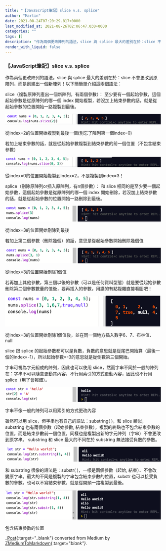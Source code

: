 ```yaml
---
title: "【JavaScript筆記】slice v.s. splice"
author: "Martin"
date: 2021-08-24T07:20:29.817+0000
last_modified_at: 2021-08-26T02:06:47.030+0000
categories: ""
tags: []
description: "作為兩個更改陣列的語法，slice 與 splice 最大的差別在於：slice 不會更改到原陣列，而是創建出一個新陣列！以下簡簡單介紹這兩個語法："
render_with_liquid: false
---
```


### 【JavaScript筆記】slice v\.s\. splice

作為兩個更改陣列的語法，slice 與 splice 最大的差別在於：slice 不會更改到原陣列，而是創建出一個新陣列！以下簡簡單介紹這兩個語法：

slice（複製原陣列產出一個新陣列，有兩個參數）：
至少要有一個起始參數，這個起始參數是從原陣列的哪一個 index 開始複製，若沒加上結束參數的話，就是從起始參數的位置開始一路複製到最後。


![從index=2的位置開始複製到最後一個\(別忘了陣列第一個index=0\)](/assets/e22557bdccfa/1*hotHKkFe7xre9niXz-n-7A.png)

從index=2的位置開始複製到最後一個\(別忘了陣列第一個index=0\)

若加上結束參數的話，就是從起始參數複製到結束參數的前一個位置（不包含結束參數）


![從index=0的位置開始複製到index=2，不是複製到index=3！](/assets/e22557bdccfa/1*kOFcT4eQpUV-6f83RB-dNw.png)

從index=0的位置開始複製到index=2，不是複製到index=3！

splice（刪除原陣列or插入原陣列，有n個參數）：
和 slice 相同的是至少要一個起始參數，這個起始參數是從原陣列的哪一個 index 開始刪除，若沒加上結束參數的話，就是從起始參數的位置開始一路刪除到最後。


![從index=3的位置開始刪除到最後](/assets/e22557bdccfa/1*h8p-ummLzbrE9c9JAhAorw.png)

從index=3的位置開始刪除到最後

若加上第二個參數（刪除幾個）的話，意思是從起始參數開始刪除幾個值


![從index=3的位置開始刪除1個值](/assets/e22557bdccfa/1*4oooNOeoGKfJ6XMTg1g_gw.png)

從index=3的位置開始刪除1個值

若再加上其他參數，第三個以後的參數（可以是任何資料型態）就是要從起始參數刪除第二個參數數量的值後，要再插入的參數，用講的有點複雜直接看圖吧！


![從index=3的位置開始刪除1個值後，並在同一個地方插入數字6、7、布林值、null](/assets/e22557bdccfa/1*B26NayQAj-LO0xGYwlLbLw.png)

從index=3的位置開始刪除1個值後，並在同一個地方插入數字6、7、布林值、null

slice 跟 splice 的起始參數都可以是負數，負數的意思就是從尾巴開始算（最後一個的index=\-1），所以起始參數=\-3的意思就是從倒數第三個開始。

字串可視為字元組成的陣列，因此也可以使用 slice，然而字串不同於一般的陣列在：字串不可以隨意更動其內容，不行用索引的方式更動內容，因此也不行用 splice（用了會報錯）。


![字串不像一般的陣列可以用索引的方式更改內容](/assets/e22557bdccfa/1*7K6xOrZ3IUyPh0oouop_lA.png)

字串不像一般的陣列可以用索引的方式更改內容

雖然可以用 slice，但字串也有自己的語法：substring\( \)，和 slice 類似，substring 也有兩個參數（起始參數, 結束參數），複製的終點也不包含結束參數的位置，而是結束參數前一個位置，同樣也是複製出新的字元陣列（字串）不會更改到原字串。
substring 和 slice 最大的不同在於 substring 無法接受負數的參數。


![](/assets/e22557bdccfa/1*ZlARRGbAD7LkPDhRBFHBjQ.png)


和 substring 很像的語法是：substr\( \)，一樣是兩個參數（起始, 結束）、不會改變原字串。最大的不同是複製的字串包含結束參數的位置，substr 也可以接受負數的參數。也可以不寫結束參數，就是從開頭一路複製到最後。


![包含結束參數的位置](/assets/e22557bdccfa/1*cMK3bvf2aikGFGfeP5pG8w.png)

包含結束參數的位置



_[Post](https://medium.com/@martin87713/javascript%E7%AD%86%E8%A8%98-slice-v-s-splice-e22557bdccfa){:target="_blank"} converted from Medium by [ZMediumToMarkdown](https://github.com/ZhgChgLi/ZMediumToMarkdown){:target="_blank"}._

